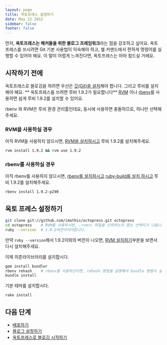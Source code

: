 ```yaml
---
layout: page
title: 옥토프레스 설정하기
date: May 22 2012
sidebar: false
footer: false
---
```


먼저, **옥토프레스는 해커들을 위한 블로그 프레임워크**라는 점을 강조하고 싶어요.
옥토프레스를 쓰시려면 Git 기본 사용법이 익숙해야 하고,
쉘 커맨드에서 편하게 명령어를 실행할 수 있어야 해요.
이 말이 어렵게 느껴진다면, 옥토프레스는 아마 힘드실 거에요.

## 시작하기 전에

옥토프레스로 블로깅을 하려면 우선은 [깃(Git)을 설치](http://git-scm.com/)해야 합니다. 그리고 루비를 설치해야 해요.
** 옥토프레스를 쓰려면 루비 1.9.2가 필요합니다** [RVM](http://rvm.beginrescueend.com) 이나 [rbenv](https://github.com/sstephenson/rbenv)를 사용하면 쉽게 루비 1.9.2를 설치할 수 있어요.


rbenv 와 RVM은 루비 환경 관리툴인데요, 동시에 사용하면 충돌하므로, 하나만 선택해 주세요.

### RVM을 사용하실 경우

아직 RVM을 사용하지 않으시면, [RVM을 설치하시고](/octopress/setup/rvm)  루비 1.9.2를 설치해주세요.

```sh
rvm install 1.9.2 && rvm use 1.9.2
```

### rbenv를 사용하실 경우


아직 rbenv를 사용하지 않으시면, [rbenv를 설치하시고](https://github.com/sstephenson/rbenv#section_2) [ruby-build를 설치 하시고](https://github.com/sstephenson/ruby-build) 루비 1.9.2를 설치해주세요.

```sh
rbenv install 1.9.2-p290
```

## 옥토 프레스 설정하기


```sh
git clone git://github.com/imathis/octopress.git octopress
cd octopress    # RVM를 사용하시면, .rvmrc 파일을 신뢰하는지 묻는 선택지가 나옵니다 (yes 라고 입력해주세요).
ruby --version  # 1.9.2버전이어야합니다.
```

만약 `ruby --version`해서 1.9.2이외의 버전이 나오면, [RVM 설치하기](/octopress/setup/rvm)부분을 보면서 다시 설치해주세요.

이제 의존라이브러리를 설치합시다.


```sh
gem install bundler
rbenv rehash    # rbenv를 사용하신다면, rehash 명령을 실행해서 bundle 명령이 실행되도록 합시다.(*역주:RVM 을 사용하신다면 이 부분은 건너뛰어도 됩니다.)
bundle install
```

기본 테마를 설치합시다.


``` sh
rake install
```

## 다음 단계

- [배포하기](/octopress/deploying)
- [블로그 설정하기](/octopress/configuring)
- [옥토프레스로 블로깅 시작하기](/octopress/blogging)
